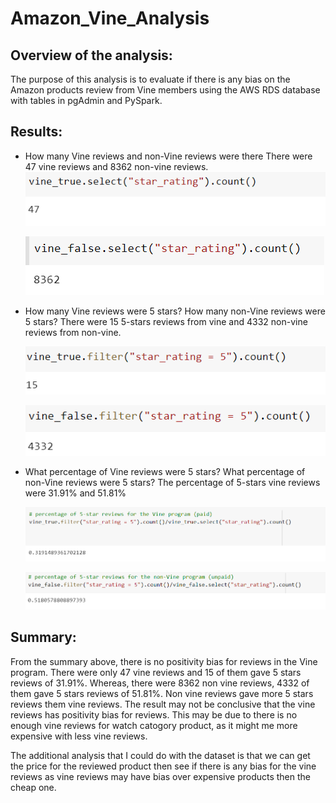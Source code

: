 # Amazon_Vine_Analysis
## Overview of the analysis:
The purpose of this analysis is to evaluate if there is any bias on the Amazon products review from Vine members using the AWS RDS database with tables in pgAdmin and PySpark.

## Results:
- How many Vine reviews and non-Vine reviews were there
There were 47 vine reviews and 8362 non-vine reviews.
    ![](/img/vine_count.PNG)

    ![](/img/nonvine_count.PNG)

- How many Vine reviews were 5 stars? How many non-Vine reviews were 5 stars?
There were 15 5-stars reviews from vine and 4332 non-vine reviews from non-vine.

    ![](/img/vine_5star_count.PNG)


    ![](/img/nonvine_5star_count.PNG)

- What percentage of Vine reviews were 5 stars? What percentage of non-Vine reviews were 5 stars?
The percentage of 5-stars vine reviews were 31.91% and 51.81% 

    ![](/img/vine_5star.PNG)

    ![](/img/nonvine_5star.PNG)

## Summary: 
From the summary above, there is no positivity bias for reviews in the Vine program. There were only 47 vine reviews and 15 of them gave 5 stars reviews of 31.91%. Whereas, there were 8362 non vine reviews, 4332 of them gave 5 stars reviews of 51.81%. Non vine reviews gave more 5 stars reviews them vine reviews. The result may not be conclusive that the vine reviews has positivity bias for reviews. This may be due to there is no enough vine reviews for watch catogory product, as it might me more expensive with less vine reviews.

The additional analysis that I could do with the dataset is that we can get the price for the reviewed product then see if there is any bias for the vine reviews as vine reviews may have bias over expensive products then the cheap one.
